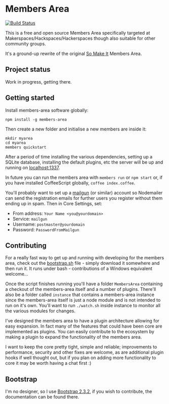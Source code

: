 Members Area
============

[![Build Status](https://travis-ci.org/members-area/members-area.png?branch=master)](https://travis-ci.org/members-area/members-area)

This is a free and open source Members Area specifically targeted at
Makerspaces/Hackspaces/Hackerspaces though also suitable for other
community groups.

It's a ground-up rewrite of the original [So Make It][] Members Area.

Project status
--------------

Work in progress, getting there.

Getting started
---------------

Install members-area software globally:

```
npm install -g members-area
```

Then create a new folder and initialise a new members are inside it:

```
mkdir myarea
cd myarea
members quickstart
```

After a period of time installing the various dependencies, setting up a
SQLite database, installing the default plugins, etc the server will be
up and running on [localhost:1337](http://127.0.0.1:1337/).

In future you can run the members area with `members run` or `npm start`
or, if you have installed CoffeeScript globally, `coffee index.coffee`.

You'll probably want to set up a [mailgun][] (or similar) account so
Nodemailer can send the registration emails for further users you
register without them ending up in spam. Then in Core Settings, set:

- From address: `Your Name <you@yourdomain>`
- Service: `mailgun`
- Username: `postmaster@yourdomain`
- Password: `PasswordFromMailgun`

Contributing
------------

For a really fast way to get up and running with developing for the
members area, check out the [bootstrap.sh](bootstrap.sh) file - simply
download it somewhere and then run it. It runs under bash -
contributions of a Windows equivalent welcome...

Once the script finishes running you'll have a folder `MembersArea`
containing a checkout of the members-area itself and a number of
plugins. There'll also be a folder called `instance` that contains a
members-area instance since the members-area itself is just a node
module and is not intended to run on it's own. You'll want to run
`./watch.sh` inside instance to monitor all the various modules for
changes.

I've designed the members area to have a plugin architecture allowing
for easy expansion. In fact many of the features that could have been
core are implemented as plugins. You can easily contribute to the
ecosystem by making a plugin to expand the functionality of the members
area.

I want to keep the core pretty tight, simple and reliable; improvements
to performance, security and other fixes are welcome, as are additional
plugin hooks if well thought out, but if you plan on adding more
functionality to core it may be worth having a chat first :)

Bootstrap
---------

I'm no designer, so I use [Bootstrap 2.3.2][], if you wish to
contribute, the documentation can be found there.

[Bootstrap 2.3.2]: http://getbootstrap.com/2.3.2/
[So Make It]: http://www.somakeit.org.uk/
[mailgun]: https://mailgun.com
